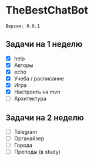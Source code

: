 ﻿# TheBestChatBot
    Версия: 0.0.1
## Задачи на 1 неделю
- [x] help
- [x] Авторы
- [x] echo
- [x] Учеба / расписание
- [x] Игра
- [x] Настроить на mvn
- [ ] Архитектура
## Задачи на 2 неделю
- [ ] Telegram
- [ ] Органайзер
- [ ] Города
- [ ] Преподы (в study)
